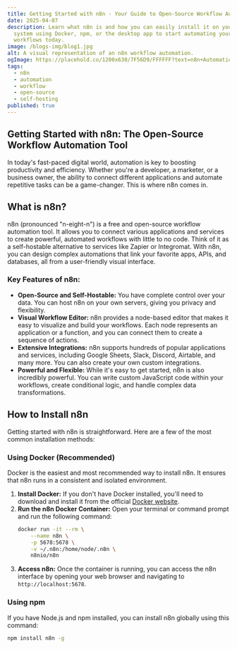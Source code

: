 ```yaml
---
title: Getting Started with n8n - Your Guide to Open-Source Workflow Automation
date: 2025-04-07
description: Learn what n8n is and how you can easily install it on your own
  system using Docker, npm, or the desktop app to start automating your
  workflows today.
image: /blogs-img/blog1.jpg
alt: A visual representation of an n8n workflow automation.
ogImage: https://placehold.co/1200x630/7F56D9/FFFFFF?text=n8n+Automation
tags:
  - n8n
  - automation
  - workflow
  - open-source
  - self-hosting
published: true
---
```


## Getting Started with n8n: The Open-Source Workflow Automation Tool

In today's fast-paced digital world, automation is key to boosting productivity and efficiency. Whether you're a developer, a marketer, or a business owner, the ability to connect different applications and automate repetitive tasks can be a game-changer. This is where n8n comes in.

## What is n8n?

n8n (pronounced "n-eight-n") is a free and open-source workflow automation tool. It allows you to connect various applications and services to create powerful, automated workflows with little to no code. Think of it as a self-hostable alternative to services like Zapier or Integromat. With n8n, you can design complex automations that link your favorite apps, APIs, and databases, all from a user-friendly visual interface.

### Key Features of n8n:

- **Open-Source and Self-Hostable:** You have complete control over your data. You can host n8n on your own servers, giving you privacy and flexibility.
- **Visual Workflow Editor:** n8n provides a node-based editor that makes it easy to visualize and build your workflows. Each node represents an application or a function, and you can connect them to create a sequence of actions.
- **Extensive Integrations:** n8n supports hundreds of popular applications and services, including Google Sheets, Slack, Discord, Airtable, and many more. You can also create your own custom integrations.
- **Powerful and Flexible:** While it's easy to get started, n8n is also incredibly powerful. You can write custom JavaScript code within your workflows, create conditional logic, and handle complex data transformations.

## How to Install n8n

Getting started with n8n is straightforward. Here are a few of the most common installation methods:

### Using Docker (Recommended)

Docker is the easiest and most recommended way to install n8n. It ensures that n8n runs in a consistent and isolated environment.

1. **Install Docker:** If you don't have Docker installed, you'll need to download and install it from the official [Docker website](https://www.docker.com/get-started).
2. **Run the n8n Docker Container:** Open your terminal or command prompt and run the following command:
   ```bash
   docker run -it --rm \
       --name n8n \
       -p 5678:5678 \
       -v ~/.n8n:/home/node/.n8n \
       n8nio/n8n
   ```
3. **Access n8n:** Once the container is running, you can access the n8n interface by opening your web browser and navigating to `http://localhost:5678`.

### Using npm

If you have Node.js and npm installed, you can install n8n globally using this command:

```bash
npm install n8n -g
```
